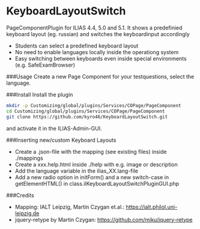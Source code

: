KeyboardLayoutSwitch
===

PageComponentPlugin for ILIAS 4.4, 5.0 and 5.1.
It shows a predefinied keyboard layout (eg. russian) and switches the keyboardinput accordingly

* Students can select a predefined keyboard layout
* No need to enable languages locally inside the operationg system
* Easy switching between keyboards even inside special environments (e.g. SafeExamBrowser)

###Usage
Create a new Page Component for your testquestions, select the language.

###Install
Install the plugin

```bash
mkdir -p Customizing/global/plugins/Services/COPage/PageComponent  
cd Customizing/global/plugins/Services/COPage/PageComponent
git clone https://github.com/kyro46/KeyboardLayoutSwitch.git
```
and activate it in the ILIAS-Admin-GUI.

###Inserting new/custom Keyboard Layouts
* Create a .json-file with the mapping (see existing files) inside ./mappings
* Create a xxx.help.html inside ./help with e.g. image or description
* Add the language variable in the ilias_XX.lang-file
* Add a new radio option in initForm() and a new switch-case in getElementHTML() in class.ilKeyboardLayoutSwitchPluginGUI.php

###Credits
* Mapping: IALT Leipzig, Martin Czygan et.al.: https://ialt.philol.uni-leipzig.de
* jquery-retype by Martin Czygan: https://github.com/miku/jquery-retype 